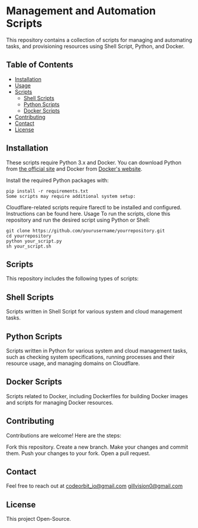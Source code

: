 # Management and Automation Scripts

This repository contains a collection of scripts for managing and automating tasks, and provisioning resources using Shell Script, Python, and Docker.

## Table of Contents

- [Installation](#installation)
- [Usage](#usage)
- [Scripts](#scripts)
  - [Shell Scripts](#shell-scripts)
  - [Python Scripts](#python-scripts)
  - [Docker Scripts](#docker-scripts)
- [Contributing](#contributing)
- [Contact](#contact)
- [License](#license)

## Installation

These scripts require Python 3.x and Docker. You can download Python from [the official site](https://www.python.org/downloads/) and Docker from [Docker's website](https://www.docker.com/get-started).

Install the required Python packages with:

```shell
pip install -r requirements.txt
Some scripts may require additional system setup:
```

Cloudflare-related scripts require flarectl to be installed and configured. Instructions can be found here.
Usage
To run the scripts, clone this repository and run the desired script using Python or Shell:

```shell
git clone https://github.com/yourusername/yourrepository.git
cd yourrepository
python your_script.py
sh your_script.sh
```
## Scripts
This repository includes the following types of scripts:

## Shell Scripts
Scripts written in Shell Script for various system and cloud management tasks.

## Python Scripts
Scripts written in Python for various system and cloud management tasks, such as checking system specifications, running processes and their resource usage, and managing domains on Cloudflare.

## Docker Scripts
Scripts related to Docker, including Dockerfiles for building Docker images and scripts for managing Docker resources.

## Contributing
Contributions are welcome! Here are the steps:

Fork this repository.
Create a new branch.
Make your changes and commit them.
Push your changes to your fork.
Open a pull request.

## Contact
Feel free to reach out at <codeorbit_io@gmail.com> <gillvision0@gmail.com>

## License
This project Open-Source.
